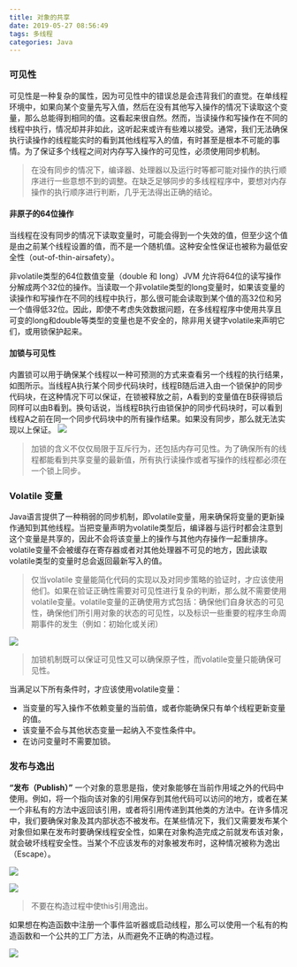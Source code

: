 ```yaml
---
title: 对象的共享
date: 2019-05-27 08:56:49
tags: 多线程
categories: Java
---
```

### 可见性
可见性是一种复杂的属性，因为可见性中的错误总是会违背我们的直觉。在单线程环境中，如果向某个变量先写入值，然后在没有其他写入操作的情况下读取这个变量，那么总能得到相同的值。这看起来很自然。然而，当读操作和写操作在不同的线程中执行，情况却并非如此，这听起来或许有些难以接受。通常，我们无法确保执行读操作的线程能实时的看到其他线程写入的值，有时甚至是根本不可能的事情。为了保证多个线程之间对内存写入操作的可见性，必须使用同步机制。

> 在没有同步的情况下，编译器、处理器以及运行时等都可能对操作的执行顺序进行一些意想不到的调整。在缺乏足够同步的多线程程序中，要想对内存操作的执行顺序进行判断，几乎无法得出正确的结论。

#### 非原子的64位操作
当线程在没有同步的情况下读取变量时，可能会得到一个失效的值，但至少这个值是由之前某个线程设置的值，而不是一个随机值。这种安全性保证也被称为最低安全性（out-of-thin-airsafety）。

非volatile类型的64位数值变量（double 和 long）JVM 允许将64位的读写操作分解成两个32位的操作。当读取一个非volatile类型的long变量时，如果该变量的读操作和写操作在不同的线程中执行，那么很可能会读取到某个值的高32位和另一个值得低32位。因此，即使不考虑失效数据问题，在多线程程序中使用共享且可变的long和double等类型的变量也是不安全的，除非用关键字volatile来声明它们，或用锁保护起来。

#### 加锁与可见性   
内置锁可以用于确保某个线程以一种可预测的方式来查看另一个线程的执行结果，如图所示。当线程A执行某个同步代码块时，线程B随后进入由一个锁保护的同步代码块，在这种情况下可以保证，在锁被释放之前，A看到的变量值在B获得锁后同样可以由B看到。换句话说，当线程B执行由锁保护的同步代码块时，可以看到线程A之前在同一个同步代码块中的所有操作结果。如果没有同步，那么就无法实现以上保证。
![](/img/2F193BE3-2A71-43E4-97D6-A3D01EC9FA4B.png)

> 加锁的含义不仅仅局限于互斥行为，还包括内存可见性。为了确保所有的线程都能看到共享变量的最新值，所有执行读操作或者写操作的线程都必须在一个锁上同步。

### Volatile 变量
Java语言提供了一种稍弱的同步机制，即volatile变量，用来确保将变量的更新操作通知到其他线程。当把变量声明为volatile类型后，编译器与运行时都会注意到这个变量是共享的，因此不会将该变量上的操作与其他内存操作一起重排序。volatile变量不会被缓存在寄存器或者对其他处理器不可见的地方，因此读取volatile类型的变量时总会返回最新写入的值。

> 仅当volatile 变量能简化代码的实现以及对同步策略的验证时，才应该使用他们。如果在验证正确性需要对可见性进行复杂的判断，那么就不需要使用volatile变量。volatile变量的正确使用方式包括：确保他们自身状态的可见性，确保他们所引用对象的状态的可见性，以及标识一些重要的程序生命周期事件的发生（例如：初始化或关闭）

![](/img/20190515-145535.png)

> 加锁机制既可以保证可见性又可以确保原子性，而volatile变量只能确保可见性。

当满足以下所有条件时，才应该使用volatile变量：
- 当变量的写入操作不依赖变量的当前值，或者你能确保只有单个线程更新变量的值。
- 该变量不会与其他状态变量一起纳入不变性条件中。
- 在访问变量时不需要加锁。

### 发布与逸出

**“发布（Publish）”** 一个对象的意思是指，使对象能够在当前作用域之外的代码中使用。例如，将一个指向该对象的引用保存到其他代码可以访问的地方，或者在某一个非私有的方法中返回该引用，或者将引用传递到其他类的方法中。在许多情况中，我们要确保对象及其内部状态不被发布。在某些情况下，我们又需要发布某个对象但如果在发布时要确保线程安全性，如果在对象构造完成之前就发布该对象，就会破坏线程安全性。当某个不应该发布的对象被发布时，这种情况被称为逸出（Escape）。

![](/img/20190515-164155.png)

![](/img/C1D89EAA17AC.png)

> 不要在构造过程中使this引用逸出。

如果想在构造函数中注册一个事件监听器或启动线程，那么可以使用一个私有的构造函数和一个公共的工厂方法，从而避免不正确的构造过程。

![](/img/20190515-170109.png)
